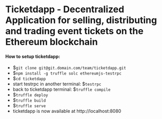 # Ticketdapp - Decentralized Application for selling, distributing and trading event tickets on the Ethereum blockchain

#### How to setup ticketdapp:

* $`git clone git@git.domain.com/team/ticketdapp.git`
* $`npm install -g truffle solc ethereumjs-testrpc`
* $`cd ticketdapp`
* start testrpc in another terminal: $`testrpc`
* back to ticketdapp terminal: $`truffle compile`
* $`truffle deploy`
* $`truffle build`
* $`truffle serve`
* ticketdapp is now available at http://localhost:8080

